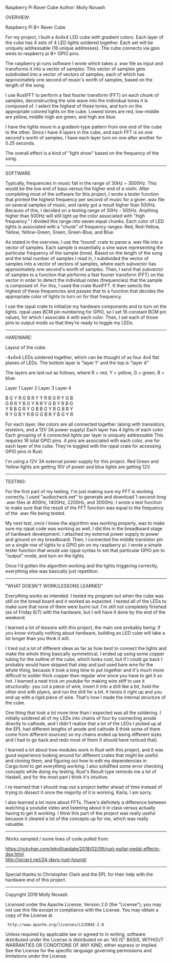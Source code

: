 Raspberry Pi Raver Cube
Author: Molly Novash

OVERVIEW:

Raspberry Pi B+ Raver Cube

For my project, I built a 4x4x4 LED cube with gradient colors. Each layer of the cube has 4 sets of 4 LED
lights soldered together. Each set will be uniquely addressable (16 unique addresses). The cube connects via
gpio wires to raspberry pi B+ GPIO pins.

The raspberry pi runs software I wrote which takes a .wav file as input and transforms it into a vector of samples.
This vector of samples gets subdivided into a vector of vectors of samples, each of which has approximately one second
of music's worth of samples, based on the length of the song.

I use RustFFT to perform a fast fourier transform (FFT) on each chunk of samples, deconstructing the sine wave into the
individual tones it is composed of. I select the highest of these tones, and turn on the appropriate colored lights on
the cube. Lowest tones are red, low-middle are yellow, middle-high are green, and high are blue.

I have the lights move in a gradient-type pattern from one end of the cube to the other. Since I have 4 layers in
the cube, and each FFT is on one second's worth of samples, I have each layer turn on one after another for 0.25 seconds.

The overall effect is a kind of "light show" based on the frequency of the song.

----------
SOFTWARE:

Typically, frequencies in music fall in the range of 30Hz ~ 3500Hz. This would be the low end of bass versus
the higher end of a violin. After completing most of the software for this project, I wrote a tester function that
printed the highest frequency per second of music for a given .wav file on several samples of music, and rarely got
a result higher than 500Hz. Because of this, I decided on a testing range of 30Hz - 500Hz. Anything higher than
500Hz will still light up the color associated with "high frequency." I divided this range into seven equal
chunks. Each color of LED lights is associated with a "chunk" of frequency ranges: Red, Red-Yellow, Yellow,
Yellow-Green, Green, Green-Blue, and Blue.

As stated in the overview, I use the 'hound' crate to parse a .wav file into a vector of samples. Each sample
is essentially a sine wave representing the particular frequency of the sample (tone). Based on the length of
the song and the total number of samples I read in, I subdivided the vector of samples into a vector of vectors
of samples, where each subvector has approximately one second's worth of samples. Then, I send that subvector
of samples to a function that performs a fast fourier transform (FFT) on the vector in order to detect the
individual notes (frequencies) that the sample is composed of. For this, I used the crate RustFFT. It then selects
the highest of these frequencies and passes that to a function that decides the appropriate color of lights to turn
on for that frequency.

I use the rppal crate to initialize my hardware components and to turn on the lights. rppal uses BCM pin numbering
for GPIO, so I set 16 constant BCM pin values, for which I associate 4 with each color. Then, I set each of those
pins to output mode so that they're ready to toggle my LEDs.

----------
HARDWARE:

Layout of the cube:

  -4x4x4 LEDs soldered together, which can be thought of as four 4x4 flat planes of LEDs.
   The bottom layer is "layer 1" and the top is "layer 4"

   The layers are laid out as follows, where R = red, Y = yellow, G = green, B = blue:

   Layer 1      Layer 2      Layer 3      Layer 4

   B G Y R      G B R Y      Y R B G      R Y G B  
   G B R Y      B G Y R      R Y G B      Y R B G  
   Y R B G      R Y G B      B G Y R      G B R Y  
   R Y G B      Y R B G      G B R Y      B G Y R  

   For each layer, like colors are all connected together (along with transistors, resistors, and a 12V 3A power supply)
   Each layer has 4 lights of each color
   Each grouping of 4 connected lights per layer is uniquely addressable
   This requires 16 total GPIO pins. 4 pins are associated with each color, one for each layer of the cube. They're toggled
   with the rppal crate for accessing GPIO pins in Rust.

   I'm using a 12V 3A external power supply for this project. Red Green and Yellow lights are getting 10V of power and blue
   lights are getting 12V.

---------------
TESTING:

For the first part of my testing, I'm just making sure my FFT is working correctly. I used "audiocheck.net" to
generate and download 1-second-long .wav files at 400Hz, 1400Hz, 2200Hz, and 3000Hz. I wrote a test function to
make sure that the result of the FFT function was equal to the frequency of the .wav file being tested.

My next test, once I knew the algorithm was working properly, was to make sure my rppal code was working as well. I did this in
the breadboard stage of hardware development. I attached my external power supply to power and ground on my breadboard. Then, I
connected the middle transistor pin on a single row of lights to a GPIO pin on my raspberry pi. I wrote a simple tester function
that would use rppal syntax to set that particular GPIO pin to "output" mode, and turn on the lights.

Once I'd gotten the algorithm working and the lights triggering correctly, everything else was basically just repetition.

---------------
"WHAT DOESN'T WORK/LESSONS LEARNED"

Everything works as intended. I tested my program out when the cube was still on the bread board and it worked as expected.
I tested all of the LEDs to make sure that none of them were burnt out. I'm still not completely finished (as of Friday 6/7)
with the hardware, but I will have it done by the end of the weekend.

I learned a lot of lessons with this project, the main one probably being: if you know virtually nothing about hardware,
building an LED cube will take a lot longer than you think it will.

I tried out a lot of different ideas as far as how best to connect the lights and make the whole thing basically symmetrical.
I ended up using some copper tubing for the outline of the cube, which looks cool, but if I could go back I probably would
have skipped that step and just used bare wire for the whole thing, because it took a long time to put together and it's much
more difficult to solder thick copper than regular wire since you have to get it so hot. I learned a neat trick on youtube
for making wire stiff to use it structurally- you cut a piece of wire, insert it into a drill like a bit, hold the other end
with plyers, and run the drill for a bit. It twists it right up and you end up with a rigid piece of wire. That's how I made
the internal structure of the cube.

One thing that took a lot more time than I expected was all the soldering. I initially soldered all of my LEDs into chains of
four by connecting anode directly to cathode, and I didn't realize that a lot of the LEDs I picked up at the EPL had different
lengths of anode and cathode (I think some of them come from different sources) so my chains ended up being different sizes
and I had to go back and redo most of them (I should have noticed that).

I learned a lot about how modules work in Rust with this project, and it was good experience looking around for different crates
that might be useful and cloning them, and figuring out how to edit my dependencies in Cargo.toml to get everything working.
I also solidified some error checking concepts while doing my testing. Rust's Result type reminds me a lot of Haskell, and for
the most part I think it's intuitive.

I re-learned that I should map out a project better ahead of time instead of trying to dissect it once the majority of it is
working. Karla, I am sorry.

I also learned a lot more about FFTs. There's definitely a difference between watching a youtube video and listening about it
in class versus actually having to get it working. I think this part of the project was really useful because it cleared a
lot of the concepts up for me, which was really valuable.

---------------
Works sampled / some lines of code pulled from:

https://rickyhan.com/jekyll/update/2018/02/06/rust-guitar-pedal-effects-dsp.html  
http://siciarz.net/24-days-rust-hound/  

---------------
Special thanks to Christopher Clark and the EPL for their help with the hardware end of this project.

---------------
Copyright 2019 Molly Novash

   Licensed under the Apache License, Version 2.0 (the "License");
   you may not use this file except in compliance with the License.
   You may obtain a copy of the License at

     http://www.apache.org/licenses/LICENSE-2.0

   Unless required by applicable law or agreed to in writing, software
   distributed under the License is distributed on an "AS IS" BASIS,
   WITHOUT WARRANTIES OR CONDITIONS OF ANY KIND, either express or implied.
   See the License for the specific language governing permissions and
   limitations under the License.
